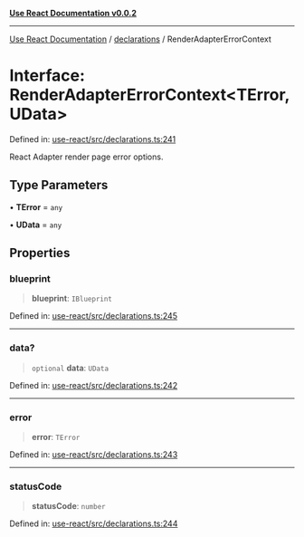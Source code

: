 [**Use React Documentation v0.0.2**](../../README.md)

***

[Use React Documentation](../../modules.md) / [declarations](../README.md) / RenderAdapterErrorContext

# Interface: RenderAdapterErrorContext\<TError, UData\>

Defined in: [use-react/src/declarations.ts:241](https://github.com/stonemjs/use-react/blob/27c0c592da81eceb639bfca4a4a8f24a448ad89c/src/declarations.ts#L241)

React Adapter render page error options.

## Type Parameters

• **TError** = `any`

• **UData** = `any`

## Properties

### blueprint

> **blueprint**: `IBlueprint`

Defined in: [use-react/src/declarations.ts:245](https://github.com/stonemjs/use-react/blob/27c0c592da81eceb639bfca4a4a8f24a448ad89c/src/declarations.ts#L245)

***

### data?

> `optional` **data**: `UData`

Defined in: [use-react/src/declarations.ts:242](https://github.com/stonemjs/use-react/blob/27c0c592da81eceb639bfca4a4a8f24a448ad89c/src/declarations.ts#L242)

***

### error

> **error**: `TError`

Defined in: [use-react/src/declarations.ts:243](https://github.com/stonemjs/use-react/blob/27c0c592da81eceb639bfca4a4a8f24a448ad89c/src/declarations.ts#L243)

***

### statusCode

> **statusCode**: `number`

Defined in: [use-react/src/declarations.ts:244](https://github.com/stonemjs/use-react/blob/27c0c592da81eceb639bfca4a4a8f24a448ad89c/src/declarations.ts#L244)

